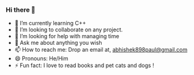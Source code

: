 ### Hi there 👋

<!-- - 🔭 I’m currently working on polishing my DSA Skills -->
- 🌱 I’m currently learning C++
- 👯 I’m looking to collaborate on any project.
- 🤔 I’m looking for help with managing time
- 💬 Ask me about anything you wish
- 📫 How to reach me: Drop an email at, abhishek898paul@gmail.com
- 😄 Pronouns: He/Him
- ⚡ Fun fact: I love to read books and pet cats and dogs !

